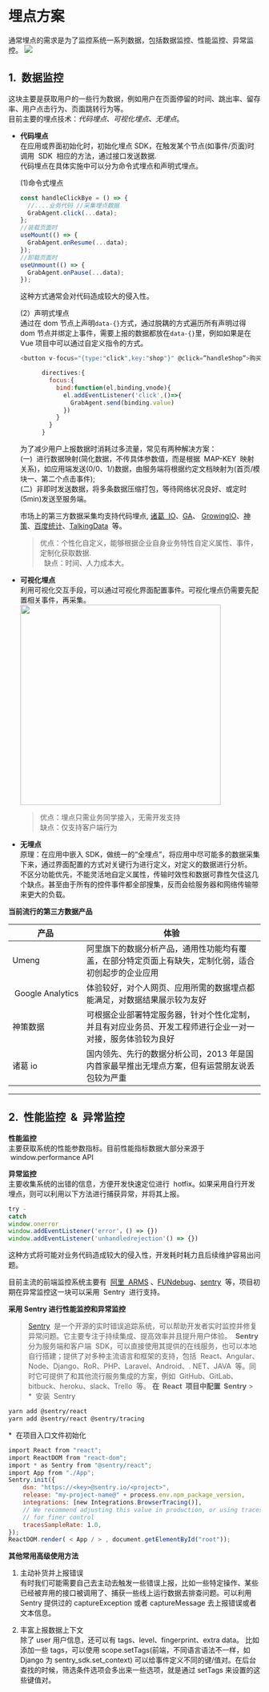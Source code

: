# 埋点方案

通常埋点的需求是为了监控系统一系列数据，包括数据监控、性能监控、异常监控。
![](https://img-blog.csdnimg.cn/20190114002002338.png)

## 1.  数据监控

这块主要是获取用户的一些行为数据，例如用户在页面停留的时间、跳出率、留存率、用户点击行为、页面跳转行为等。  
目前主要的埋点技术：_代码埋点、可视化埋点、无埋点_。

- **代码埋点**    
  在应用或界面初始化时，初始化埋点 SDK，在触发某个节点(如事件/页面)时调用  SDK  相应的方法，通过接口发送数据.  
  代码埋点在具体实施中可以分为命令式埋点和声明式埋点。

  (1)命令式埋点

  ```js
  const handleClickBye = () => {
    //....业务代码 //采集埋点数据
    GrabAgent.click(...data);
  };
  //装载页面时
  useMount(() => {
    GrabAgent.onResume(...data);
  });
  //卸载页面时
  useUnmount(() => {
    GrabAgent.onPause(...data);
  });
  ```

  这种方式通常会对代码造成较大的侵入性。

  (2）声明式埋点  
   通过在 dom 节点上声明`data-{}`方式，通过脱耦的方式遍历所有声明过得 dom 节点并绑定上事件，需要上报的数据都放在`data-{}`里，例如如果是在 Vue 项目中可以通过自定义指令的方式。

  ```js
  <button v-focus="{type:"click",key:"shop"}" @click=”handleShop”>购买</button>
  ```

  ```js
        directives:{
          focus:{
            bind:function(el,binding,vnode){
              el.addEventListener('click',()=>{
                GrabAgent.send(binding.value)
              })
            }
          }
        }

  ```

  为了减少用户上报数据时消耗过多流量，常见有两种解决方案：  
   (一)  进行数据映射(简化数据，不传具体参数值，而是根据  MAP-KEY  映射关系)，如应用端发送(0/0、1/)数据，由服务端将根据约定文档映射为(首页/模块一、第二个点击事件);  
   (二)  非即时发送数据，将多条数据压缩打包，等待网络状况良好、或定时(5min)发送至服务端。

  市场上的第三方数据采集均支持代码埋点, [诸葛  IO]()、[GA]()、 [GrowingIO]()、[神策]()、[百度统计]()、[TalkingData]()  等。

  > 优点：个性化自定义，能够根据企业自身业务特性自定义属性、事件，定制化获取数据.  
  >   缺点：时间、人力成本大。

- **可视化埋点**  
   利用可视化交互手段，可以通过可视化界面配置事件。可视化埋点仍需要先配置相关事件，再采集。
    <img src="https://docs.zhugeio.com/诸葛io帮助中心配图/可视化5.png" width="400px">

  > 优点：埋点只需业务同学接入，无需开发支持  
  > 缺点：仅支持客户端行为

- **无埋点**  
  原理：在应用中嵌入 SDK，做统一的“全埋点”，将应用中尽可能多的数据采集下来，通过界面配置的方式对关键行为进行定义，对定义的数据进行分析。  
  不区分功能优先，不能灵活地自定义属性，传输时效性和数据可靠性欠佳这几个缺点。甚至由于所有的控件事件都全部搜集，反而会给服务器和网络传输带来更大的负载。


**当前流行的第三方数据产品**

| 产品          | 体验                                                                     |
| ----------------- | ------------------------------------------------------------------------------ |
| Umeng         | 阿里旗下的数据分析产品，通用性功能均有覆盖，在部分特定页面上有缺失，定制化弱，适合初创起步的企业应用       |
|  Google Analytics | 体验较好，对个人网页、应用所需的数据埋点都能满足，对数据结果展示较为友好                  |
| 神策数据      | 可根据企业部署特定服务器，针对个性化定制，并且有对应业务员、开发工程师进行企业一对一对接，服务体验较为良好 |
| 诸葛 io       | 国内领先、先行的数据分析公司，2013 年是国内首家最早推出无埋点方案，但有运营朋友说丢包较为严重              |

---
## 2.  性能监控  &  异常监控

**性能监控**  
 主要获取系统的性能参数指标。目前性能指标数据大部分来源于  window.performance API

**异常监控**  
 主要收集系统的出错的信息，方便开发快速定位进行  hotfix。如果采用自行开发埋点，则可以利用以下方法进行捕获异常，并将其上报。

``` js
try -
catch
window.onerror
window.addEventListener('error'，() => {})
window.addEventListener('unhandledrejection'() => {})
```

这种方式将可能对业务代码造成较大的侵入性，开发耗时耗力且后续维护容易出问题。

目前主流的前端监控系统主要有  [阿里  ARMS](https://www.aliyun.com/product/arms) 、[FUNdebug](https://www.fundebug.com/)、[sentry](https://sentry.io/welcome/)  等，项目初期在异常监控这一块可以采用  Sentry  进行支持。

**采用 Sentry 进行性能监控和异常监控**

> [Sentry](https://sentry.io/welcome/)  是一个开源的实时错误追踪系统，可以帮助开发者实时监控并修复异常问题。它主要专注于持续集成、提高效率并且提升用户体验。
>  **Sentry**  分为服务端和客户端  SDK，可以直接使用其提供的在线服务，也可以本地自行搭建；提供了对多种主流语言和框架的支持，包括  React、Angular、Node、Django、RoR、PHP、Laravel、Android、. NET、JAVA  等。同时它可提供了和其他流行服务集成的方案，例如  GitHub、GitLab、bitbuck、heroku、slack、Trello  等。
> **在  React  项目中配置  Sentry** > \*  安装  Sentry

``` bash
yarn add @sentry/react
yarn add @sentry/react @sentry/tracing
```

\*  在项目入口文件初始化

``` js
import React from "react";
import ReactDOM from "react-dom";
import * as Sentry from "@sentry/react";
import App from "./App";
Sentry.init({
    dsn: "https://<key>@sentry.io/<project>",
    release: "my-project-name@" + process.env.npm_package_version,
    integrations: [new Integrations.BrowserTracing()],
    // We recommend adjusting this value in production, or using tracesSampler
    // for finer control
    tracesSampleRate: 1.0,
});
ReactDOM.render( < App / > , document.getElementById("root"));
```

**其他常用高级使用方法**

1. 主动补货并上报错误  
   有时我们可能需要自己去主动去触发一些错误上报，比如一些特定操作、某些已经被弃用的接口被调用了、捕获一些线上运行数据去排查问题。可以利用 Sentry 提供过的 captureException 或者 captureMessage 去上报错误或者文本信息。

2. 丰富上报数据上下文  
   除了 user 用户信息，还可以有 tags、level、fingerprint、extra data。
   比如添加一些 tags，可以使用 scope.setTags(前端，不同语言语法不一样，如 Django 为 sentry_sdk.set_context) 可以给事件定义不同的键/值对。在后台查找的时候，筛选条件选项会多出来一些选项，就是通过 setTags 来设置的这些键值对。
